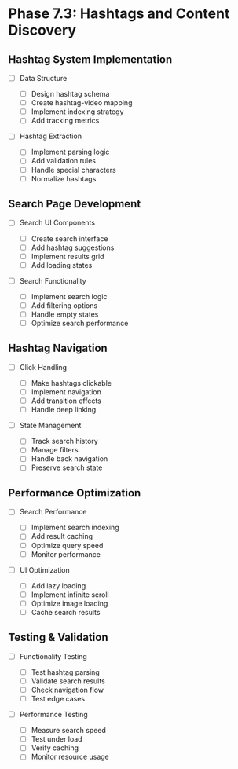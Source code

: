# Phase 7.3: Hashtags and Content Discovery

## Hashtag System Implementation

- [ ] Data Structure

  - [ ] Design hashtag schema
  - [ ] Create hashtag-video mapping
  - [ ] Implement indexing strategy
  - [ ] Add tracking metrics

- [ ] Hashtag Extraction
  - [ ] Implement parsing logic
  - [ ] Add validation rules
  - [ ] Handle special characters
  - [ ] Normalize hashtags

## Search Page Development

- [ ] Search UI Components

  - [ ] Create search interface
  - [ ] Add hashtag suggestions
  - [ ] Implement results grid
  - [ ] Add loading states

- [ ] Search Functionality
  - [ ] Implement search logic
  - [ ] Add filtering options
  - [ ] Handle empty states
  - [ ] Optimize search performance

## Hashtag Navigation

- [ ] Click Handling

  - [ ] Make hashtags clickable
  - [ ] Implement navigation
  - [ ] Add transition effects
  - [ ] Handle deep linking

- [ ] State Management
  - [ ] Track search history
  - [ ] Manage filters
  - [ ] Handle back navigation
  - [ ] Preserve search state

## Performance Optimization

- [ ] Search Performance

  - [ ] Implement search indexing
  - [ ] Add result caching
  - [ ] Optimize query speed
  - [ ] Monitor performance

- [ ] UI Optimization
  - [ ] Add lazy loading
  - [ ] Implement infinite scroll
  - [ ] Optimize image loading
  - [ ] Cache search results

## Testing & Validation

- [ ] Functionality Testing

  - [ ] Test hashtag parsing
  - [ ] Validate search results
  - [ ] Check navigation flow
  - [ ] Test edge cases

- [ ] Performance Testing
  - [ ] Measure search speed
  - [ ] Test under load
  - [ ] Verify caching
  - [ ] Monitor resource usage
